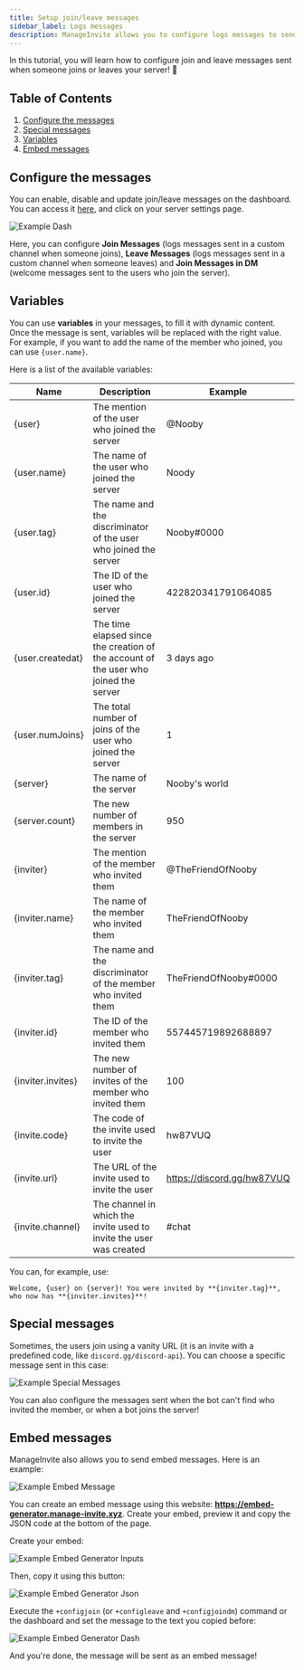```yaml
---
title: Setup join/leave messages
sidebar_label: Logs messages
description: ManageInvite allows you to configure logs messages to send when someone joins or leaves your server!
---
```


In this tutorial, you will learn how to configure join and leave messages sent when someone joins or leaves your server! 💬

## Table of Contents
1. [Configure the messages](#configure-the-messages)
2. [Special messages](#special-messages)
3. [Variables](#variables)
4. [Embed messages](#remove-a-role)

## Configure the messages

You can enable, disable and update join/leave messages on the dashboard. You can access it [here](https://dash.manage-invite.xyz), and click on your server settings page.

![Example Dash](/img/example-dashboard.png)

Here, you can configure **Join Messages** (logs messages sent in a custom channel when someone joins), **Leave Messages** (logs messages sent in a custom channel when someone leaves) and **Join Messages in DM** (welcome messages sent to the users who join the server).

## Variables

You can use **variables** in your messages, to fill it with dynamic content. Once the message is sent, variables will be replaced with the right value.
For example, if you want to add the name of the member who joined, you can use `{user.name}`.

Here is a list of the available variables:

| **Name** | **Description** | **Example** |
|----------|-----------------|-------------|
|{user}|The mention of the user who joined the server|@Nooby
|{user.name}|The name of the user who joined the server|Noody
|{user.tag}|The name and the discriminator of the user who joined the server|Nooby#0000
|{user.id}|The ID of the user who joined the server|422820341791064085
|{user.createdat}|The time elapsed since the creation of the account of the user who joined the server|3 days ago
|{user.numJoins}|The total number of joins of the user who joined the server|1
|{server}|The name of the server|Nooby's world
|{server.count}|The new number of members in the server|950
|{inviter}|The mention of the member who invited them|@TheFriendOfNooby
|{inviter.name}|The name of the member who invited them|TheFriendOfNooby
|{inviter.tag}|The name and the discriminator of the member who invited them|TheFriendOfNooby#0000
|{inviter.id}|The ID of the member who invited them|557445719892688897
|{inviter.invites}|The new number of invites of the member who invited them|100
|{invite.code}|The code of the invite used to invite the user|hw87VUQ
|{invite.url}|The URL of the invite used to invite the user|https://discord.gg/hw87VUQ
|{invite.channel}|The channel in which the invite used to invite the user was created|#chat

You can, for example, use:
```
Welcome, {user} on {server}! You were invited by **{inviter.tag}**, who now has **{inviter.invites}**!
```

## Special messages

Sometimes, the users join using a vanity URL (it is an invite with a predefined code, like `discord.gg/discord-api`). You can choose a specific message sent in this case:

![Example Special Messages](/img/example-special-messages.png)

You can also configure the messages sent when the bot can't find who invited the member, or when a bot joins the server!

## Embed messages

ManageInvite also allows you to send embed messages. Here is an example:

![Example Embed Message](/img/example-embed-message.png)

You can create an embed message using this website: **https://embed-generator.manage-invite.xyz**. Create your embed, preview it and copy the JSON code at the bottom of the page.

Create your embed:

![Example Embed Generator Inputs](/img/example-embed-generator-inputs.png)

Then, copy it using this button:

![Example Embed Generator Json](/img/example-embed-generator-json.png)

Execute the `+configjoin` (or `+configleave` and `+configjoindm`) command or the dashboard and set the message to the text you copied before:

![Example Embed Generator Dash](/img/example-embed-generator-dash.png)

And you're done, the message will be sent as an embed message!
